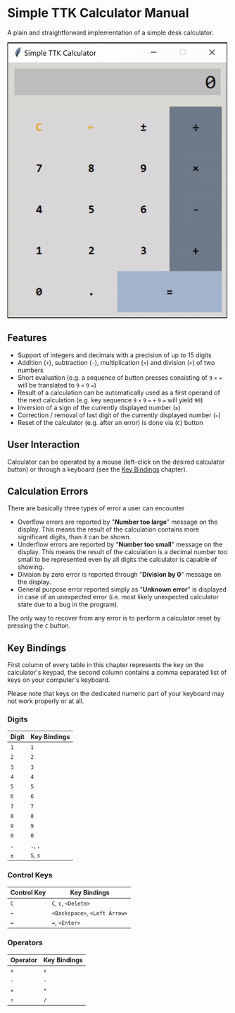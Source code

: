 # Simple TTK Calculator Manual

A plain and straightforward implementation of a simple desk calculator.

![TTK Calculator animation](ttk_calculator.gif)

## Features

- Support of integers and decimals with a precision of up to 15 digits
- Addition (`+`), subtraction (`-`), multiplication (`×`) and division (`÷`)
  of two numbers
- Short evaluation (e.g. a sequence of button presses consisting of 
  `9` `×` `=` will be translated to `9` `×` `9` `=`)
- Result of a calculation can be automatically used as a first operand
  of the next calculation (e.g. key sequence `9` `×` `9` `=` `+` `9` `=`
  will yield `90`)
- Inversion of a sign of the currently displayed number (`±`)
- Correction / removal of last digit of the currently displayed number (`←`)
- Reset of the calculator (e.g. after an error) is done via (`C`) button

## User Interaction

Calculator can be operated by a mouse (left-click on the desired calculator
button) or through a keyboard (see the [Key Bindings](#key-bindings) chapter).

## Calculation Errors

There are basically three types of error a user can encounter

- Overflow errors are reported by "**Number too large**" message on the display. This
  means the result of the calculation contains more significant digits, than it
  can be shown.
- Underflow errors are reported by "**Number too small**" message on the display. This
  means the result of the calculation is a decimal number too small to be represented
  even by all digits the calculator is capable of showing.
- Division by zero error is reported through "**Division by 0**" message on the display.
- General purpose error reported simply as "**Unknown error**" is displayed in case of an
  unexpected error (i.e. most likely unexpected calculator state due to a bug
  in the program).

The only way to recover from any error is to perform a calculator reset by pressing
the `C` button.

## Key Bindings

First column of every table in this chapter represents the key on the calculator's
keypad, the second column contains a comma separated list of keys on your computer's
keyboard.

Please note that keys on the dedicated numeric part of your keyboard may not work
properly or at all.

### Digits

| Digit | Key Bindings |
|-------|--------------|
| `1`   | `1`          |
| `2`   | `2`          |
| `3`   | `3`          |
| `4`   | `4`          |
| `5`   | `5`          |
| `6`   | `6`          |
| `7`   | `7`          |
| `8`   | `8`          |
| `9`   | `9`          |
| `0`   | `0`          |
| `.`   | `.`, `,`     |
| `±`   | `S`, `s`     |

### Control Keys

| Control Key | Key Bindings                  |
|-------------|-------------------------------|
| `C`         | `C`, `c`, `<Delete>`          |
| `←`         | `<Backspace>`, `<Left Arrow>` |
| `=`         | `=`, `<Enter>`                |

### Operators

| Operator | Key Bindings |
|----------|--------------|
| `+`      | `+`          |
| `-`      | `-`          |
| `×`      | `*`          |
| `÷`      | `/`          |
